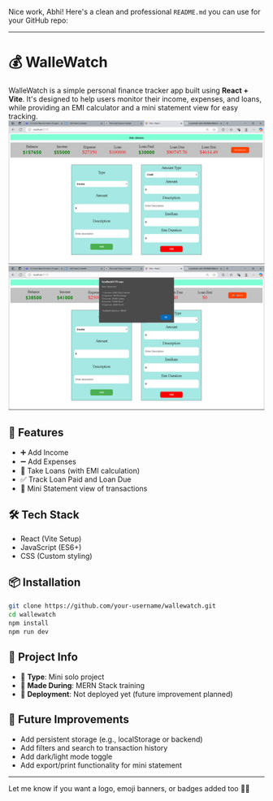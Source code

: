 Nice work, Abhi! Here's a clean and professional `README.md` you can use for your GitHub repo:

---

# 💰 WalleWatch

WalleWatch is a simple personal finance tracker app built using **React + Vite**. It's designed to help users monitor their income, expenses, and loans, while providing an EMI calculator and a mini statement view for easy tracking.
![app screenshot](public/Screenshot%202025-04-24%20115234.png)
![app screenshot](public/Screenshot%202025-04-24%20115945.png)

## 🚀 Features

- ➕ Add Income
- ➖ Add Expenses
- 💸 Take Loans (with EMI calculation)
- ✅ Track Loan Paid and Loan Due
- 📄 Mini Statement view of transactions

## 🛠 Tech Stack

- React (Vite Setup)
- JavaScript (ES6+)
- CSS (Custom styling)

## 📦 Installation

```bash
git clone https://github.com/your-username/wallewatch.git
cd wallewatch
npm install
npm run dev
```

## 📌 Project Info

- 📍 **Type**: Mini solo project
- 📅 **Made During**: MERN Stack training
- 🔗 **Deployment**: Not deployed yet (future improvement planned)

## 🔮 Future Improvements

- Add persistent storage (e.g., localStorage or backend)
- Add filters and search to transaction history
- Add dark/light mode toggle
- Add export/print functionality for mini statement

---

Let me know if you want a logo, emoji banners, or badges added too 👀💡
